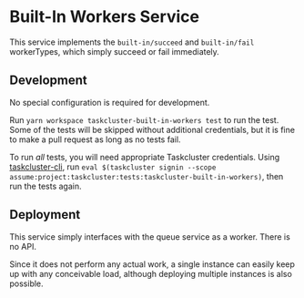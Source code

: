 # Built-In Workers Service

This service implements the `built-in/succeed` and `built-in/fail` workerTypes, which simply succeed or fail immediately.

## Development

No special configuration is required for development.

Run `yarn workspace taskcluster-built-in-workers test` to run the test.
Some of the tests will be skipped without additional credentials, but it is fine to make a pull request as long as no tests fail.

To run _all_ tests, you will need appropriate Taskcluster credentials.
Using [taskcluster-cli](https://github.com/taskcluster/taskcluster-cli), run `eval $(taskcluster signin --scope assume:project:taskcluster:tests:taskcluster-built-in-workers)`, then run the tests again.

## Deployment

This service simply interfaces with the queue service as a worker.
There is no API.

Since it does not perform any actual work, a single instance can easily keep up with any conceivable load, although deploying multiple instances is also possible.
